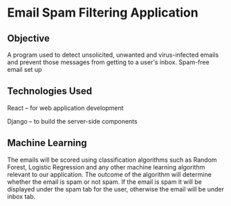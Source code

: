 # Email Spam Filtering Application
## Objective
A program used to detect unsolicited, unwanted and virus-infected emails and prevent those messages from getting to a user's inbox.
Spam-free email set up
## Technologies Used
 React – for web application development 
 
 Django – to build the server-side components 
## Machine Learning 
 The emails will be scored using classification algorithms such as Random Forest, Logistic Regression and any other machine learning algorithm relevant to our application. The outcome of the algorithm will determine whether the email is spam or not spam. If the email is spam it will be displayed under the spam tab for the user, otherwise the email will be under inbox tab.



